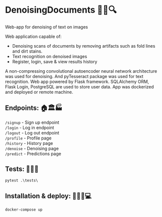 # DenoisingDocuments 📃🧹🔍
Web-app for denoising of text on images

Web application capable of:
*	Denoising scans of documents by removing artifacts such as fold lines and dirt stains.
*	Text recognition on denoised images
*	Register, login, save & view results history

A non-compressing convolutional autoencoder neural network architecture was used for denoising. And pyTesseract package was used for text recognition. Web app powered by Flask framework. SQLAlchemy ORM, Flask Login, PostgreSQL are used to store user data. App was dockerized and deployed or remote machine. 

## Endpoints: 🏠🏛️🏭

`/signup`  - Sign up endpoint \
`/login`   - Log in endpoint \
`/logout`  - Log out endpoint \
`/profile` - Profile page \
`/history` - History page \
`/denoise` - Denoising page \
`/predict` - Predictions page 

## Tests: 🔬🧫🧪
~~~
pytest .\tests\
~~~

## Installation & deploy: 🧑‍💻👟💻

~~~
docker-compose up 
~~~
